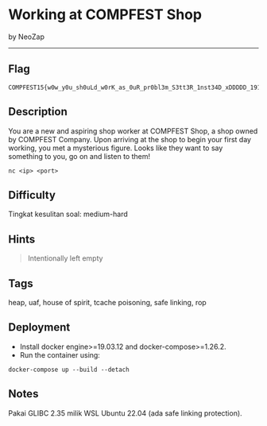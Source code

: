 # Working at COMPFEST Shop

by NeoZap

---

## Flag

```
COMPFEST15{w0w_y0u_sh0uLd_w0rK_as_0uR_pr0bl3m_S3tt3R_1nst34D_xDDDDD_191e50da9f}
```

## Description
You are a new and aspiring shop worker at COMPFEST Shop, a shop owned by COMPFEST Company. Upon arriving at the shop to begin your first day working, you met a mysterious figure. Looks like they want to say something to you, go on and listen to them!

`nc <ip> <port>`


## Difficulty
Tingkat kesulitan soal: medium-hard

## Hints
> Intentionally left empty

## Tags
heap, uaf, house of spirit, tcache poisoning, safe linking, rop

## Deployment
- Install docker engine>=19.03.12 and docker-compose>=1.26.2.
- Run the container using:
```
docker-compose up --build --detach
```

## Notes
Pakai GLIBC 2.35 milik WSL Ubuntu 22.04 (ada safe linking protection).
